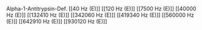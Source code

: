 Alpha-1-Antitrypsin-Def.
[[40 Hz (E)]]
[[120 Hz (E)]]
[[7500 Hz (E)]]
[[40000 Hz (E)]]
[[132410 Hz (E)]]
[[342060 Hz (E)]]
[[419340 Hz (E)]]
[[560000 Hz (E)]]
[[642910 Hz (E)]]
[[930120 Hz (E)]]